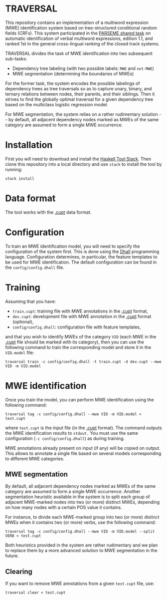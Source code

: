 TRAVERSAL
=========

This repository contains an implementation of a multiword expression (MWE)
identification system based on tree-structured conditional random fields
(CRFs). This system participated in the [PARSEME shared task][shared-task] on
automatic identification of verbal multiword expressions, edition 1.1, and
ranked 1st in the general cross-lingual ranking of the closed track systems.

TRAVERSAL divides the task of MWE identification into two subsequent sub-tasks:

  * Dependency tree labeling (with two possible labels: `MWE` and `not-MWE`)
  * MWE segmentation (determining the boundaries of MWEs)
  
For the former task, the system encodes the possible labelings of dependency
trees as tree traversals so as to capture unary, binary, and ternary relations
between nodes, their parents, and their siblings. Then it strives to find the
globally optimal traversal for a given dependency tree based on the multiclass
logistic regression model.

For MWE segmentation, the system relies on a rather rudimentary solution -- by
default, all adjacent dependency nodes marked as MWEs of the same category are
assumed to form a single MWE occurrence.


Installation
============

First you will need to download and install the [Haskell Tool Stack][stack].
Then clone this repository into a local directory and use `stack` to install
the tool by running:

    stack install


Data format
===========

The tool works with the [.cupt][cupt] data format.


Configuration
=============

To train an MWE identification model, you will need to specify the configuration
of the system first. This is done using the [Dhall][dhall] programming language.
Configuration determines, in particular, the feature templates to be used for
MWE identification. The default configuration can be found in the
`config/config.dhall` file.


Training
========

Assuming that you have:

  * `train.cupt`: training file with MWE annotations in the [.cupt][cupt] format,
  * `dev.cupt`: development file with MWE annotation in the [.cupt][cupt] format (optional),
  * `config/config.dhall`: configuration file with feature templates,
  
and that you wish to identify MWEs of the category `VID` (each MWE in the
[.cupt][cupt] file should be marked with its category), then you can use the
following command to train the corresponding model and store it in the
`VID.model` file:

    traversal train -c config/config.dhall -t train.cupt -d dev.cupt --mwe VID -m VID.model


MWE identification
==================

Once you train the model, you can perform MWE identification using the following
command:

    traversal tag -c config/config.dhall --mwe VID -m VID.model < test.cupt
    
where `test.cupt` is the input file (in the [.cupt][cupt] format). The command
outputs the MWE identification results to `stdout.` You must use the same
configuration (`-c config/config.dhall`) as during training.

MWE annotations already present on input (if any) will be copied on output. This
allows to annotate a single file based on several models corresponding to
different MWE categories.


MWE segmentation
----------------

By default, all adjacent dependency nodes marked as MWEs of the same category
are assumed to form a single MWE occurrence. Another segmentation heuristic
available in the system is to split each group of adjacent MWE-marked nodes into
two (or more) distinct MWEs, depending on how many nodes with a certain POS
value it contains.

For instance, to divide each MWE-marked group into two (or more) distinct MWEs
when it contains two (or more) verbs, use the following command:

    traversal tag -c config/config.dhall --mwe VID -m VID.model --split VERB < test.cupt
    
Both heuristics provided in the system are rather rudimentary and we plan to
replace them by a more advanced solution to MWE segmentation in the future.

Clearing
--------

If you want to remove MWE annotations from a given `test.cupt` file, use:

    traversal clear < test.cupt
    


[stack]: http://docs.haskellstack.org "Haskell Tool Stack"
[shared-task]: http://multiword.sourceforge.net/PHITE.php?sitesig=CONF&page=CONF_04_LAW-MWE-CxG_2018___lb__COLING__rb__&subpage=CONF_40_Shared_Task "PARSEME shared task - edition 1.1 (2018)"
[cupt]: http://multiword.sourceforge.net/PHITE.php?sitesig=CONF&page=CONF_04_LAW-MWE-CxG_2018___lb__COLING__rb__&subpage=CONF_45_Format_specification "The CUPT format"
[dhall]: https://github.com/dhall-lang/dhall-lang "Dhall"
